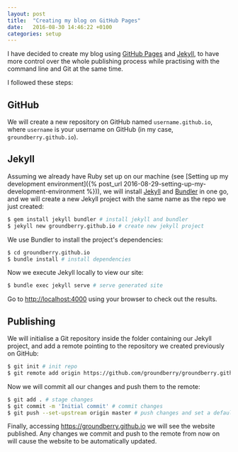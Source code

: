 ```yaml
---
layout: post
title:  "Creating my blog on GitHub Pages"
date:   2016-08-30 14:46:22 +0100
categories: setup
---
```


I have decided to create my blog using [GitHub Pages](https://pages.github.com/) and [Jekyll](https://jekyllrb.com/), to have more control over the whole publishing process while practising with the command line and Git at the same time.

I followed these steps:

## GitHub

We will create a new repository on GitHub named `username.github.io`, where `username` is your username on GitHub (in my case, `groundberry.github.io`).

## Jekyll

Assuming we already have Ruby set up on our machine (see [Setting up my development environment]({% post_url 2016-08-29-setting-up-my-development-environment %})), we will install [Jekyll](https://jekyllrb.com/) and [Bundler](http://bundler.io/) in one go, and we will create a new Jekyll project with the same name as the repo we just created:

```bash
$ gem install jekyll bundler # install jekyll and bundler
$ jekyll new groundberry.github.io # create new jekyll project
``` 

We use Bundler to install the project's dependencies:

```bash
$ cd groundberry.github.io
$ bundle install # install dependencies
```

Now we execute Jekyll locally to view our site:

```bash
$ bundle exec jekyll serve # serve generated site
```

Go to <http://localhost:4000> using your browser to check out the results.

## Publishing

We will initialise a Git repository inside the folder containing our Jekyll project, and add a remote pointing to the repository we created previously on GitHub:

```bash
$ git init # init repo
$ git remote add origin https://github.com/groundberry/groundberry.github.io.git # add remote
```

Now we will commit all our changes and push them to the remote:

```bash
$ git add . # stage changes
$ git commit -m 'Initial commit' # commit changes
$ git push --set-upstream origin master # push changes and set a default remote
```

Finally, accessing <https://groundberry.github.io> we will see the website published. Any changes we commit and push to the remote from now on will cause the website to be automatically updated.